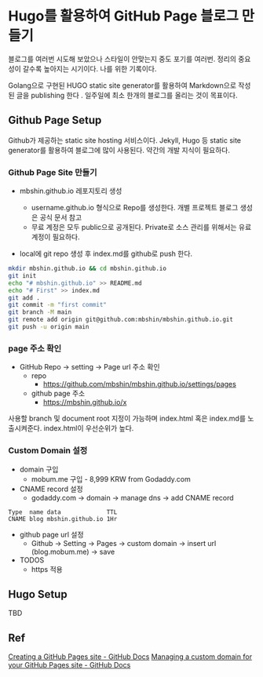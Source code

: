 # Hugo를 활용하여 GitHub Page 블로그 만들기
블로그를 여러번 시도해 보았으나 스타일이 안맞는지 중도 포기를 여러번. 정리의 중요성이 갈수록 높아지는 시기이다.  나를 위한 기록이다.

Golang으로 구현된  HUGO static site generator를 활용하여 Markdown으로 작성된 글을 publishing 한다 . 일주일에 최소 한개의 블로그를 올리는 것이 목표이다. 

## Github Page Setup
Github가 제공하는 static site hosting 서비스이다. Jekyll, Hugo 등 static site generator를 활용하여 블로그에 많이 사용된다. 약간의 개발 지식이 필요하다. 

### Github Page Site 만들기
* mbshin.github.io 레포지토리 생성 
	* username.github.io 형식으로 Repo를 생성한다. 개별 프로젝트 블로그 생성은 공식 문서 참고
	* 무료 계정은 모두 public으로 공개된다. Private로 소스 관리를 위해서는 유료 계정이 필요하다. 

* local에 git repo 생성 후 index.md를 github로 push 한다.
```bash
mkdir mbshin.github.io && cd mbshin.github.io
git init
echo "# mbshin.github.io" >> README.md
echo "# First" >> index.md
git add .
git commit -m "first commit"
git branch -M main
git remote add origin git@github.com:mbshin/mbshin.github.io.git
git push -u origin main
```

### page 주소 확인
* GitHub Repo -> setting -> Page url 주소 확인
	* repo
		* https://github.com/mbshin/mbshin.github.io/settings/pages
	 * github page 주소
		* 	https://mbshin.github.io/x

사용할 branch 및 document root 지정이 가능하며 index.html 혹은 index.md를 노출시켜준다. index.html이 우선순위가 높다.

### Custom Domain 설정
* domain 구입
	* mobum.me 구입 - 8,999 KRW  from Godaddy.com
* CNAME record 설정
	* godaddy.com -> domain -> manage dns -> add CNAME record
```
Type  name data             TTL			
CNAME blog mbshin.github.io 1Hr
```
* github page url 설정
	* Github -> Setting -> Pages -> custom domain -> insert url (blog.mobum.me) -> save
* TODOS
	* https 적용
	
## Hugo Setup
TBD

## Ref
[Creating a GitHub Pages site - GitHub Docs](https://docs.github.com/en/pages/getting-started-with-github-pages/creating-a-github-pages-site)
[Managing a custom domain for your GitHub Pages site - GitHub Docs](https://docs.github.com/en/pages/configuring-a-custom-domain-for-your-github-pages-site/managing-a-custom-domain-for-your-github-pages-site#configuring-a-subdomain)
